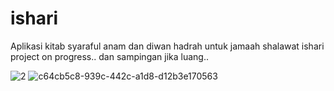 # ishari

Aplikasi kitab syaraful anam dan diwan hadrah untuk jamaah shalawat ishari
project on progress.. dan sampingan jika luang..


![2](https://user-images.githubusercontent.com/53371010/185797040-5c879ae3-6d0d-4455-a6e9-d5f93ff234c4.jpg)
![c64cb5c8-939c-442c-a1d8-d12b3e170563](https://user-images.githubusercontent.com/53371010/185796976-a44e2ba2-b2c0-4ca8-a3f5-1230a389788a.jpg)
